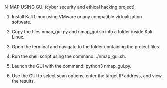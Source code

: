 N-MAP USING GUI (cyber security and ethical hacking project)


1. Install Kali Linux using VMware or any compatible virtualization software.


2. Copy the files nmap_gui.py and nmap_gui.sh into a folder inside Kali Linux.


3. Open the terminal and navigate to the folder containing the project files.


4. Run the shell script using the command: ./nmap_gui.sh.


5. Launch the GUI with the command: python3 nmap_gui.py.


6. Use the GUI to select scan options, enter the target IP address, and view the results.

